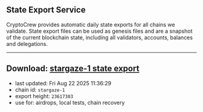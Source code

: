 ## State Export Service
CryptoCrew provides automatic daily state exports for all chains we validate. State export files can be used as genesis files and are a snapshot of the current blockchain state, including all validators, accounts, balances and delegations.

---
**Download: [stargaze-1 state export](https://dl-eu2.ccvalidators.com/SERVICE/stargaze/stargaze-1_export_23617303.json)**
---

- last updated: Fri Aug 22 2025 11:36:29
- chain id: `stargaze-1`
- export height: `23617303`
- use for: airdrops, local tests, chain recovery
